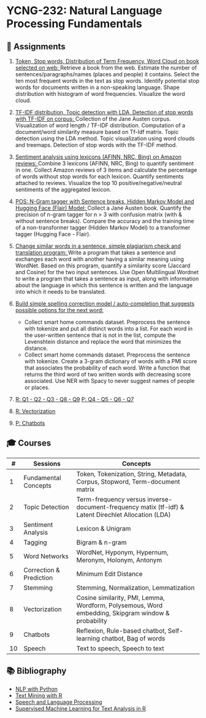 # YCNG-232: Natural Language Processing Fundamentals

## :rocket: Assignments

1. [Token, Stop words, Distribution of Term Frequency, Word Cloud on book selected on web: ](https://github.com/MNLepage08/YCNG-232/blob/main/Week_1_LSI.ipynb)Retrieve a book from the web. Estimate the number of sentences/paragraphs/names (places and people) it contains. Select the ten most frequent words in the text as stop words. Identify potential stop words for documents written in a non-speaking language. Shape distribution with histogram of word frequencies. Visualize the word cloud.<p>
   
2. [TF-IDF distribution, Topic detection with LDA, Detection of stop words with TF-IDF on corpus: ](https://github.com/MNLepage08/YCNG-232/blob/main/Week_2_R.ipynb)Collection of the Jane Austen corpus. Visualization of word length / TF-IDF distribution. Computation of a document/word similarity measure based on Tf-Idf matrix. Topic detection using the LDA method. Topic visualization using word clouds and treemaps. Detection of stop words with the TF-IDF method.<p>
   
3. [Sentiment analysis using lexicons (AFINN, NRC, Bing) on Amazon reviews: ](https://github.com/MNLepage08/YCNG-232/blob/main/Week_3_R.ipynb)Combine 3 lexicons (AFINN, NRC, Bing) to quantify sentiment in one. Collect Amazon reviews of 3 items and calculate the percentage of words without stop words for each lexicon. Quantify sentiments attached to reviews. Visualize the top 10 positive/negative/neutral sentiments of the aggregated lexicon.<p>
   
4. [POS: N-Gram tagger with Sentence breaks, Hidden Markov Model and Hugging Face (Flair) Model: ](https://github.com/MNLepage08/YCNG-232/blob/main/Week_4_P.ipynb) Collect a Jane Austen book. Quantify the precision of n-gram tagger for n > 3 with confusion matrix (with & without sentence breaks). Compare the accuracy and the training time of a non-transformer tagger (Hidden Markov Model) to a transformer tagger (Hugging Face - Flair).<p>
   
5. [Change similar words in a sentence, simple plagiarism check and translation program: ](https://github.com/MNLepage08/YCNG-232/blob/main/Week_5_P.ipynb)Write a program that takes a sentence and exchanges each word with another having a similar meaning using WordNet. Based on this program, quantify a similarity score (Jaccard and Cosine) for the two input sentences. Use Open Multilingual Wordnet to write a program that takes a sentence as input, along with information about the language in which this sentence is written and the language into which it needs to be translated.<p>
   
6. [Build simple spelling correction model / auto-completion that suggests possible options for the next word: ](https://github.com/MNLepage08/YCNG-232/blob/main/Week_6_P.ipynb) 
   - Collect smart home commands dataset. Preprocess the sentence with tokenize and put all distinct words into a list. For each word in the user-written sentence that is not in the list, compute the Levenshtein distance and replace the word that minimizes the distance. 
   - Collect smart home commands dataset. Preprocess the sentence with tokenize. Create a 3-gram dictionary of words with a PMI score that associates the probability of each word. Write a function that returns the third word of two written words with decreasing score associated. Use NER with Spacy to never suggest names of people or places.
   
   
7. [R: Q1 - Q2 - Q3 - Q8 - Q9](https://github.com/MNLepage08/YCNG-232/blob/main/Week_7_R.ipynb)
   [P: Q4 - Q5 - Q6 - Q7](https://github.com/MNLepage08/YCNG-232/blob/main/Week_7_P.ipynb)<p>
8. [R: Vectorization](https://github.com/MNLepage08/YCNG-232/blob/main/Week_8_R.ipynb)<p>
9. [P: Chatbots](https://github.com/MNLepage08/YCNG-232/blob/main/Week_9_P.ipynb)


## :mortar_board: Courses

| # | Sessions | Concepts |
| ------------- | ------------- | ------------- |
| 1 | Fundamental Concepts  | Token, Tokenization, String, Metadata, Corpus, Stopword, Term-document matrix |
| 2 | Topic Detection | Term-frequency versus inverse-document-frequency matix (tf-idf) & Latent Direchlet Allocation (LDA) |
| 3 | Sentiment Analysis  | Lexicon & Unigram |
| 4 | Tagging | Bigram & n-gram |
| 5 | Word Networks | WordNet, Hyponym, Hypernum, Meronym, Holonym, Antonym |
| 6 | Correction & Prediction | Minimum Edit Distance |
| 7 | Stemming | Stemming, Normalization, Lemmatization |
| 8 | Vectorization | Cosine similarity, PMI, Lemma, Wordform, Polysemous, Word embedding, Skipgram window & probability |
| 9 | Chatbots | Reflexion, Rule-based chatbot, Self-learning chatbot, Bag of words |
| 10 | Speech | Text to speech, Speech to text|

   
## :books: Bibliography
* [NLP with Python](https://tjzhifei.github.io/resources/NLTK.pdf)
* [Text Mining with R](https://www.tidytextmining.com)
* [Speech and Language Processing](https://web.stanford.edu/~jurafsky/slp3/)
* [Supervised Machine Learning for Text Analysis in R](https://smltar.com)
